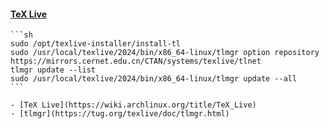 #### [TeX Live](https://www.tug.org/texlive)

````{tab} Arch
```sh
sudo /opt/texlive-installer/install-tl
sudo /usr/local/texlive/2024/bin/x86_64-linux/tlmgr option repository https://mirrors.cernet.edu.cn/CTAN/systems/texlive/tlnet
tlmgr update --list
sudo /usr/local/texlive/2024/bin/x86_64-linux/tlmgr update --all
```

- [TeX Live](https://wiki.archlinux.org/title/TeX_Live)
- [tlmgr](https://tug.org/texlive/doc/tlmgr.html)
````